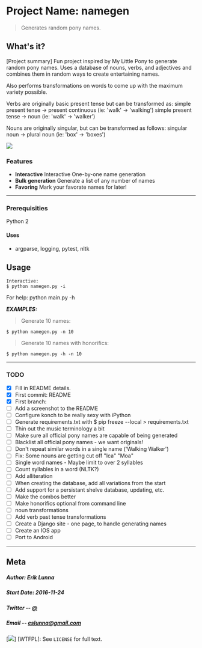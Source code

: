 # Project Name: namegen
> Generates random pony names.


## What's it?

[Project summary]
Fun project inspired by My Little Pony to generate random pony names.  Uses a database of
nouns, verbs, and adjectives and combines them in random ways to create entertaining names.

Also performs transformations on words to come up with the maximum variety possible.

Verbs are originally basic present tense but can be transformed as:
	simple present tense -> present continuous  (ie: 'walk' -> 'walking')
	simple present tense -> noun (ie: 'walk' -> 'walker')

Nouns are originally singular, but can be transformed as follows:
	singular noun -> plural noun (ie: 'box' -> 'boxes')

![](screenshot.png)

### Features
- **Interactive** Interactive One-by-one name generation
- **Bulk generation** Generate a list of any number of names 
- **Favoring** Mark your favorate names for later!
---

### Prerequisities
Python 2

#### Uses
* argparse, logging, pytest, nltk


## Usage
```
Interactive:
$ python namegen.py -i
```
For help: python main.py -h

***EXAMPLES:***
> Generate 10 names:
```
$ python namegen.py -n 10
```

> Generate 10 names with honorifics:
```
$ python namegen.py -h -n 10
```

---

### TODO

- [X] Fill in README details.
- [X] First commit: README
- [X] First branch:
- [ ] Add a screenshot to the README
- [ ] Configure konch to be really sexy with iPython
- [ ] Generate requirements.txt with $ pip freeze --local > requirements.txt
- [ ] Thin out the music terminology a bit
- [ ] Make sure all official pony names are capable of being generated
- [ ] Blacklist all official pony names - we want originals!
- [ ] Don't repeat similar words in a single name ('Walking Walker')
- [ ] Fix: Some nouns are getting cut off "Ica" "Moa"
- [ ] Single word names - Maybe limit to over 2 syllables
- [ ] Count syllables in a word (NLTK?)
- [ ] Add alliteration
- [ ] When creating the database, add all variations from the start
- [ ] Add support for a persistant shelve database, updating, etc.
- [ ] Make the combos better
- [ ] Make honorifics optional from command line
- [ ] noun transformations
- [ ] Add verb past tense transformations
- [ ] Create a Django site - one page, to handle generating names
- [ ] Create an IOS app
- [ ] Port to Android
---

## Meta
##### Author: Erik Lunna
##### Start Date: 2016-11-24
##### Twitter -- [@ ](https://twitter.com/ )
##### Email -- eslunna@gmail.com

[![](http://img.shields.io/badge/license-WTFPL-blue.svg)]
[WTFPL]: See ``LICENSE`` for full text.
